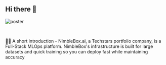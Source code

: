 
## Hi there 👋

![poster](https://user-images.githubusercontent.com/48826118/138438426-ab8a108d-5e6e-433c-a952-793c93e8513c.jpeg)


<br />


🙋‍♀️ A short introduction - NimbleBox.ai, a Techstars portfolio company, is a Full-Stack MLOps platform. NimbleBox's infrastructure is built for large datasets and quick training so you can deploy fast while maintaining accuracy

